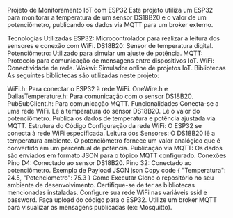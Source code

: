 Projeto de Monitoramento IoT com ESP32
Este projeto utiliza um ESP32 para monitorar a temperatura de um sensor DS18B20 e o valor de um potenciômetro, publicando os dados via MQTT para um broker externo.

Tecnologias Utilizadas
ESP32: Microcontrolador para realizar a leitura dos sensores e conexão com WiFi.
DS18B20: Sensor de temperatura digital.
Potenciômetro: Utilizado para simular um ajuste de potência.
MQTT: Protocolo para comunicação de mensagens entre dispositivos IoT.
WiFi: Conectividade de rede.
Wokwi: Simulador online de projetos IoT.
Bibliotecas
As seguintes bibliotecas são utilizadas neste projeto:

WiFi.h: Para conectar o ESP32 à rede WiFi.
OneWire.h e DallasTemperature.h: Para comunicação com o sensor DS18B20.
PubSubClient.h: Para comunicação MQTT.
Funcionalidades
Conecta-se a uma rede WiFi.
Lê a temperatura do sensor DS18B20.
Lê o valor do potenciômetro.
Publica os dados de temperatura e potência ajustada via MQTT.
Estrutura do Código
Configuração da rede WiFi: O ESP32 se conecta à rede WiFi especificada.
Leitura dos Sensores:
O DS18B20 lê a temperatura ambiente.
O potenciômetro fornece um valor analógico que é convertido em um percentual de potência.
Publicação via MQTT: Os dados são enviados em formato JSON para o tópico MQTT configurado.
Conexões
Pino D4: Conectado ao sensor DS18B20.
Pino 32: Conectado ao potenciômetro.
Exemplo de Payload JSON
json
Copy code
{
  "Temperatura": 24.5,
  "Potenciometro": 75.3
}
Como Executar
Clone o repositório no seu ambiente de desenvolvimento.
Certifique-se de ter as bibliotecas mencionadas instaladas.
Configure sua rede WiFi nas variáveis ssid e password.
Faça upload do código para o ESP32.
Utilize um broker MQTT para visualizar as mensagens publicadas (ex: Mosquitto).
